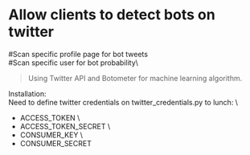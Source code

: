 # Allow clients to detect bots on twitter #

#Scan specific profile page for bot tweets\
#Scan specific user for bot probability\
> Using Twitter API and Botometer for machine learning algorithm.

Installation:\
Need to define twitter credentials on twitter_credentials.py to lunch: \
* ACCESS_TOKEN \
* ACCESS_TOKEN_SECRET \
* CONSUMER_KEY \
* CONSUMER_SECRET
